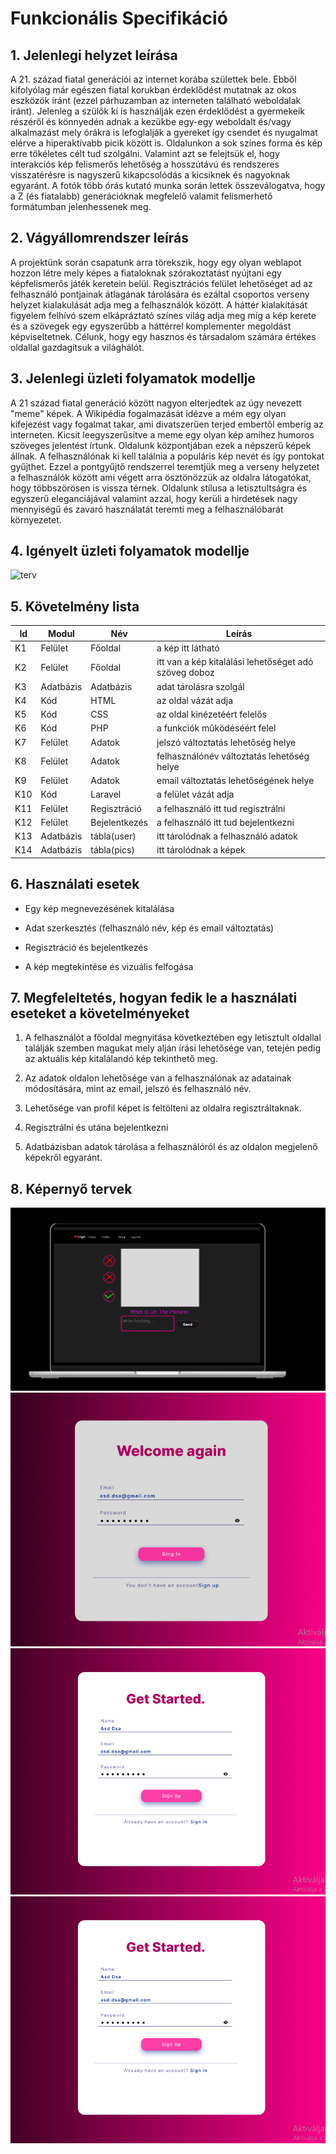 # Funkcionális Specifikáció
## 1. Jelenlegi helyzet leírása
A 21. század fiatal generációi az internet korába születtek bele. Ebből kifolyólag már egészen
fiatal korukban érdeklődést mutatnak az okos eszközök iránt (ezzel párhuzamban az interneten
található weboldalak iránt). Jelenleg a szülők ki is használják ezen érdeklődést a gyermekeik
részéről és könnyedén adnak a kezükbe egy-egy weboldalt és/vagy alkalmazást mely órákra is lefoglalják
a gyereket így csendet és nyugalmat elérve a hiperaktívabb picik között is. Oldalunkon a sok színes forma
és kép erre tökéletes célt tud szolgálni. Valamint azt se felejtsük el, hogy interakciós kép felismerős lehetőség
a hosszútávú és rendszeres visszatérésre is nagyszerű kikapcsolódás a kicsiknek és nagyoknak egyaránt. A
fotók több órás kutató munka során lettek összeválogatva, hogy a Z (és fiatalabb) generációknak megfelelő
valamit felismerhető formátumban jelenhessenek meg.

## 2. Vágyállomrendszer leírás
A projektünk során csapatunk arra törekszik, hogy egy olyan weblapot hozzon létre mely képes a
fiataloknak szórakoztatást nyújtani egy képfelismerős játék  keretein belül. Regisztrációs felület
lehetőséget ad az felhasználó pontjainak átlagának tárolására és ezáltal csoportos verseny helyzet
kialakulását adja meg a felhasználók között. A háttér kialakítását figyelem felhívó szem elkápráztató
színes világ adja meg míg a kép kerete és a szövegek egy egyszerűbb a háttérrel komplementer megoldást 
képviseltetnek. Célunk, hogy egy hasznos és társadalom számára értékes oldallal gazdagítsuk
a világhálót.

## 3. Jelenlegi üzleti folyamatok modellje
A 21 század fiatal generáció között nagyon elterjedtek az úgy nevezett "meme" képek.
A Wikipédia fogalmazását idézve a mém egy olyan kifejezést vagy fogalmat takar,
ami divatszerűen terjed embertől emberig az interneten. Kicsit leegyszerűsítve a meme egy
olyan kép amihez humoros szöveges jelentést írtunk. Oldalunk központjában ezek a népszerű
képek állnak. A felhasználónak ki kell találnia a populáris kép nevét és így pontokat gyűjthet.
Ezzel a pontgyűjtő rendszerrel teremtjük meg a verseny helyzetet a felhasználók között ami végett
arra ösztönözzük az oldalra látogatókat, hogy többszörösen is vissza térnek. Oldalunk stílusa a
letisztultságra és egyszerű eleganciájával valamint azzal, hogy kerüli a hirdetések nagy mennyiségű
és zavaró használatát teremti meg a felhasználóbarát környezetet.
      
## 4. Igényelt üzleti folyamatok modellje
![terv](https://github.com/rokobata510/space2-A-nagy-projeckt/blob/main/k%C3%A9pek/terv.png)

## 5. Követelmény lista
| Id | Modul | Név | Leírás |
|---|---|---|---|
| K1 | Felület | Főoldal | a kép itt látható |
| K2 | Felület | Főoldal | itt van a kép kitalálási lehetőséget adó szöveg doboz |
| K3 | Adatbázis | Adatbázis | adat tárolásra szolgál | 
| K4 | Kód  | HTML | az oldal vázát adja |
| K5 | Kód  | CSS | az oldal kinézetéért felelős |
| K6 | Kód  | PHP | a funkciók működéséért felel |
| K7 | Felület | Adatok | jelszó változtatás lehetőség helye |
| K8 | Felület | Adatok | felhasználónév változtatás lehetőség helye |
| K9 | Felület | Adatok | email változtatás lehetőségének helye |
| K10 | Kód | Laravel | a felület vázát adja |
| K11 | Felület | Regisztráció| a felhasználó itt tud regisztrálni |
| K12 | Felület | Bejelentkezés | a felhasználó itt tud bejelentkezni |
| K13 | Adatbázis | tábla(user) | itt tárolódnak a felhasználó adatok |
| K14 | Adatbázis |  tábla(pics) | itt tárolódnak a képek |

## 6. Használati esetek
- Egy kép megnevezésének kitalálása

- Adat szerkesztés (felhasználó név, kép és email változtatás)

- Regisztráció és bejelentkezés

- A kép megtekintése és vizuális felfogása

## 7. Megfeleltetés, hogyan fedik le a használati eseteket a követelményeket
1. A felhasználót a főoldal megnyitása következtében egy letisztult oldallal találják szemben magukat mely alján írási lehetősége van, tetején pedig az aktuális kép kitalálandó kép tekinthető meg.

2. Az adatok oldalon lehetősége van a felhasználónak az adatainak módosítására, mint az email, jelszó és felhasználó név.

3. Lehetősége van profil képet is feltölteni az oldalra regisztráltaknak.

4. Regisztrálni és utána bejelentkezni

5. Adatbázisban adatok tárolása a felhasználóról és az oldalon megjelenő képekről egyaránt.


## 8. Képernyő tervek
![kül1](https://github.com/rokobata510/space2-A-nagy-projeckt/blob/main/k%C3%A9pek/k%C3%BCl1.png)
![kül2](https://github.com/rokobata510/space2-A-nagy-projeckt/blob/main/k%C3%A9pek/k%C3%BCl2.png)
![kül3](https://github.com/rokobata510/space2-A-nagy-projeckt/blob/main/k%C3%A9pek/k%C3%BCl3.png)
![kül4](https://github.com/rokobata510/space2-A-nagy-projeckt/blob/main/k%C3%A9pek/k%C3%BCl4.png)






